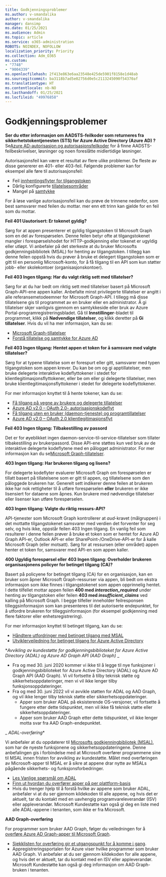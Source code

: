```yaml
---
title: Godkjenningsproblemer
ms.author: v-smandalika
author: v-smandalika
manager: dansimp
ms.date: 01/25/2021
ms.audience: Admin
ms.topic: article
ms.service: o365-administration
ROBOTS: NOINDEX, NOFOLLOW
localization_priority: Priority
ms.collection: Adm_O365
ms.custom:
- "7748"
- "9004339"
ms.openlocfilehash: 2f413e863e6aa23548e425de5901f8158e1d48ab
ms.sourcegitcommit: ba3118b7ad5e02756d0e5c2113245090f54370af
ms.translationtype: HT
ms.contentlocale: nb-NO
ms.lasthandoff: 01/25/2021
ms.locfileid: "49976858"
---
```

# <a name="authentication-issues"></a>Godkjenningsproblemer

**Ser du etter informasjon om AADSTS-feilkoder som returneres fra sikkerhetstokentjenesten (STS) for Azure Active Directory (Azure AD) ?** Se[Azure AD-autorisasjon og autorisasjonsfeilkoder](https://docs.microsoft.com/azure/active-directory/develop/reference-aadsts-error-codes) for å finne AADSTS-feilbeskrivelser, løsninger og noen foreslåtte midlertidige løsninger.

Autorisasjonsfeil kan være et resultat av flere ulike problemer. De fleste av disse genererer en 401- eller 403-feil. Følgende problemer kan for eksempel alle føre til autorisasjonsfeil:

- Feil [innhentingsflyter for tilgangstoken](https://docs.microsoft.com/azure/active-directory/develop/authentication-vs-authorization) 
- Dårlig konfigurerte [tillatelsesområder](https://docs.microsoft.com/azure/active-directory/develop/v2-permissions-and-consent) 
- Mangel på [samtykke](https://docs.microsoft.com/azure/active-directory/develop/howto-convert-app-to-be-multi-tenant#understanding-user-and-admin-consent)

For å løse vanlige autorisasjonsfeil kan du prøve de trinnene nedenfor, som best samsvarer med feilen du mottar. mer enn ett trinn kan gjelde for en feil som du mottar.

**Feil 401 Uautorisert: Er tokenet gyldig?**

Sørg for at appen presenterer et gyldig tilgangstoken til Microsoft Graph som en del av forespørselen. Denne feilen betyr ofte at tilgangstokenet mangler i forespørselshodet for HTTP-godkjenning eller tokenet er ugyldig eller utløpt. Vi anbefaler på det sterkeste at du bruker Microsofts godkjenningsbibliotek (MSAL) for henting av tilgangstoken. I tillegg kan denne feilen oppstå hvis du prøver å bruke et delegert tilgangstoken som er gitt til en personlig Microsoft-konto, for å få tilgang til en API som kun støtter jobb- eller skolekontoer (organisasjonskontoer).

**Feil 403 Ingen tilgang: Har du valgt riktig sett med tillatelser?**

Sørg for at du har bedt om riktig sett med tillatelser basert på Microsoft Graph-API-ene appen kaller. Anbefalte minst privilegerte tillatelser er angitt i alle referansemetodeemner for Microsoft Graph-API. I tillegg må disse tillatelsene gis til programmet av en bruker eller en administrator. Å gi tillatelser skjer vanligvis gjennom en samtykkeside eller bruk av Azure Portal-programregistreringsbladet. Gå til **Innstillinger**-bladet til programmet, klikk på **Nødvendige tillatelser**, og klikk deretter på **Gi tillatelser**. Hvis du vil ha mer informasjon, kan du se:

- [Microsoft Graph-tillatelser](https://docs.microsoft.com/graph/permissions-reference) 
- [Forstå tillatelse og samtykke for Azure AD](https://docs.microsoft.com/azure/active-directory/develop/v2-permissions-and-consent)

**Feil 403 Ingen tilgang: Hentet appen et token for å samsvare med valgte tillatelser?**

Sørg for at typene tillatelse som er forespurt eller gitt, samsvarer med typen tilgangstoken som appen krever. Du kan be om og gi apptillatelser, men bruke delegerte interaktive kodeflyttokener i stedet for klientlegitimasjonsflyttokener, eller be om eller gi delegerte tillatelser, men bruke klientlegitimasjonsflyttokener i stedet for delegerte kodeflyttokener.

For mer informasjon knyttet til å hente tokener, kan du se:

- [Få tilgang på vegne av brukere og delegerte tillatelser](https://docs.microsoft.com/graph/auth-v2-user) 
- [Azure AD v2.0 – OAuth 2.0- autorisasjonskodeflyt](https://docs.microsoft.com/azure/active-directory/develop/v2-oauth2-auth-code-flow) 
- [Få tilgang uten en bruker (daemon-tjeneste) og programtillatelser](https://docs.microsoft.com/graph/auth-v2-service) 
- [Azure AD v2.0 – OAuth 2.0 klientlegitimasjonsflyt](https://docs.microsoft.com/azure/active-directory/develop/v2-oauth2-client-creds-grant-flow)

**Feil 403 Ingen tilgang: Tilbakestilling av passord**

Det er for øyeblikket ingen daemon-service-til-service-tillatelser som tillater tilbakestilling av brukerpassord. Disse API-ene støttes kun ved bruk av de interaktive delegerte kodeflytene med en pålogget administrator. For mer informasjon kan du se[Microsoft Graph-tillatelser](https://docs.microsoft.com/graph/permissions-reference).

**403 Ingen tilgang: Har brukeren tilgang og lisens?**

For delegerte kodeflyter evaluerer Microsoft Graph om forespørselen er tillatt basert på tillatelsene som er gitt til appen, og tillatelsene som den påloggede brukeren har. Generelt sett indikerer denne feilen at brukeren ikke har nok rettigheter til å utføre forespørselen **eller** brukeren er ikke lisensiert for dataene som åpnes. Kun brukere med nødvendige tillatelser eller lisenser kan utføre forespørselen.

**403 Ingen tilgang: Valgte du riktig ressurs-API?**

API-tjenester som Microsoft Graph kontrollerer at *aud*-kravet (målgruppen) i det mottatte tilgangstokenet samsvarer med verdien det forventer for seg selv, og hvis ikke, oppstår feilen 403 Ingen tilgang. En vanlig feil som resulterer i denne feilen prøver å bruke et token som er hentet for Azure AD Graph API-er, Outlook API-er eller SharePoint-/OneDrive-API-er for å kalle Microsoft Graph (eller motsatt). Sørg for at ressursen (eller området) appen henter et token for, samsvarer med API-en som appen kaller.

**400 Ugyldig forespørsel eller 403 Ingen tilgang: Overholder brukeren organisasjonens policyer for betinget tilgang (CA)?**

Basert på policyene for betinget tilgang (CA) for en organisasjon, kan en bruker som åpner Microsoft Graph-ressurser via appen, bli bedt om ekstra informasjon som ikke finnes i tilgangstokenet som appen opprinnelig hentet. I dette tilfellet mottar appen feilen **400 med *interaction_required*** under henting av tilgangstoken eller feilen **403 med *insufficient_claims*** ved kalling på Microsoft Graph. I begge tilfeller inneholder feilresponsen tilleggsinformasjon som kan presenteres til det autoriserte endepunktet, for å utfordre brukeren for tilleggsinformasjon (for eksempel godkjenning med flere faktorer eller enhetsregistrering).

For mer informasjon knyttet til betinget tilgang, kan du se:

- [Håndtere utfordringer med betinget tilgang med MSAL](https://docs.microsoft.com/azure/active-directory/develop/msal-error-handling-dotnet#conditional-access-and-claims-challenges) 
- [Utviklerveiledning for betinget tilgang for Azure Active Directory](https://docs.microsoft.com/azure/active-directory/develop/v2-conditional-access-dev-guide)

**_Avvikling av kundestøtte for godkjenningsbiblioteket for Azure Active Directory (ADAL) og Azure AD Graph API (AAD Graph)_* _

- Fra og med 30. juni 2020 kommer vi ikke til å legge til nye funksjoner i godkjenningsbiblioteket for Azure Active Directory (ADAL) og Azure AD Graph API (AAD Graph). Vi vil fortsette å tilby teknisk støtte og sikkerhetsoppdateringer, men vi vil ikke lenger tilby funksjonsoppdateringer.
- Fra og med 30. juni 2022 vil vi avvikle støtten for ADAL og AAD Graph, og vil ikke lenger tilby teknisk støtte eller sikkerhetsoppdateringer.
    - Apper som bruker ADAL på eksisterende OS-versjoner, vil fortsette å fungere etter dette tidspunktet, men vil ikke få teknisk støtte eller sikkerhetsoppdateringer.
    - Apper som bruker AAD Graph etter dette tidspunktet, vil ikke lenger motta svar fra AAD Graph-endepunktet.

_ *ADAL-overføring**

Vi anbefaler at du oppdaterer til [Microsofts godkjenningbibliotek (MSAL)](https://docs.microsoft.com/azure/active-directory/develop/v2-overview), som har de nyeste funksjonene og sikkerhetsoppdateringene. Denne anbefalingen gis i forbindelse med at Microsoft overfører programmene sine til MSAL innen fristen for avvikling av kundestøtte. Målet med overføringen av Microsoft-apper til MSAL er å sikre at appene drar nytte av MSALs pågående sikkerhets- og funksjonsforbedringer.

- [Les Vanlige spørsmål om ADAL](https://docs.microsoft.com/azure/active-directory/develop/msal-migration#frequently-asked-questions-faq) 
- [Finn ut hvordan du overfører apper på per plattform-basis](https://docs.microsoft.com/azure/active-directory/develop/msal-migration#frequently-asked-questions-faq) 
- Hvis du trenger hjelp til å forstå hvilke av appene som bruker ADAL, anbefaler vi at du ser gjennom kildekoden til alle appene, og hvis det er aktuelt, tar du kontakt med en uavhengig programvareleverandør (ISV) eller appleverandør. Microsoft Kundestøtte kan også gi deg en liste med alle ADAL-appene i tenanten, som ikke er fra Microsoft.

**AAD Graph-overføring**

For programmer som bruker AAD Graph, følger du veiledningen for å [overføre Azure AD Graph-apper til Microsoft Graph](https://docs.microsoft.com/graph/migrate-azure-ad-graph-planning-checklist?view=graph-rest-1.0&preserve-view=true).

- [Sjekklisten for overføring gir et utgangspunkt for å komme i gang](https://docs.microsoft.com/graph/migrate-azure-ad-graph-planning-checklist). 
- Appregistreringsportalen for Azure viser hvilke programmer som bruker AAD Graph. Vi anbefaler at du ser gjennom kildekoden for alle appene, og hvis det er aktuelt, tar du kontakt med en ISV eller appleverandør. Microsoft Kundestøtte kan også gi deg informasjon om AAD Graph-bruken i tenanten.

 










